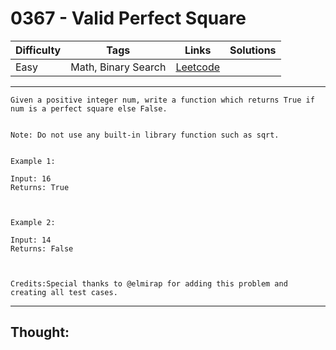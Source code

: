 # 0367 - Valid Perfect Square

Difficulty  | Tags | Links | Solutions
----------- | ---- | ----- | -----
Easy | Math, Binary Search | [Leetcode](https://leetcode.com/problems/valid-perfect-square/description/) |


-----------

```
Given a positive integer num, write a function which returns True if num is a perfect square else False.


Note: Do not use any built-in library function such as sqrt.


Example 1:

Input: 16
Returns: True



Example 2:

Input: 14
Returns: False



Credits:Special thanks to @elmirap for adding this problem and creating all test cases.
```

-----------

## Thought:
